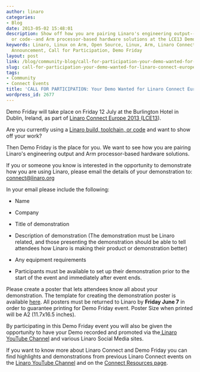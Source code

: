 ```yaml
---
author: linaro
categories:
- Blog
date: 2013-05-02 15:48:01
description: Show off how you are pairing Linaro's engineering output--a build, toolchain,
  or code--and Arm processor-based hardware solutions at the LCE13 Demo Friday event.
keywords: Linaro, Linux on Arm, Open Source, Linux, Arm, Linaro Connect, LCE13-Dublin,
  Announcement, Call for Participation, Demo Friday
layout: post
link: /blog/community-blog/call-for-participation-your-demo-wanted-for-linaro-connect-europe-2013/
slug: call-for-participation-your-demo-wanted-for-linaro-connect-europe-2013
tags:
- Community
- Connect Events
title: 'CALL FOR PARTICIPATION: Your Demo Wanted for Linaro Connect Europe 2013'
wordpress_id: 2677
---
```


Demo Friday will take place on Friday 12 July at the Burlington Hotel in Dublin, Ireland, as part of [Linaro Connect Europe 2013 (LCE13](https://connect.linaro.org)).

Are you currently using a [Linaro build, toolchain, or code](/downloads/) and want to show off your work?

Then Demo Friday is the place for you. We want to see how you are pairing Linaro's engineering output and Arm processor-based hardware solutions.

If you or someone you know is interested in the opportunity to demonstrate how you are using Linaro, please email the details of your demonstration to: [connect@linaro.org](mailto:connect@linaro.org)

In your email please include the following:


  * Name

  * Company

  * Title of demonstration

  * Description of demonstration (The demonstration must be Linaro related, and those presenting the demonstration should be able to tell attendees how Linaro is making their product or demonstration better)

  * Any equipment requirements

  * Participants must be available to set up their demonstration prior to the start of the event and immediately after event ends.

Please create a poster that lets attendees know all about your demonstration. The template for creating the demonstration poster is available [here](/assets/downloads/Demo-Friday-Demo-Poster-Template_LCE13_Dublin.odp). All posters must be returned to Linaro by **Friday June 7** in order to guarantee printing for Demo Friday event. Poster Size when printed will be A2 (11.7x16.5 inches).

By participating in this Demo Friday event you will also be given the opportunity to have your Demo recorded and promoted via the[ Linaro YouTube Channel](http://www.youtube.com/playlist?list=PLHMIcjAkq7Et20mZ_LMoJXpRxxoGNlQjV) and various Linaro Social Media sites.

If you want to know more about Linaro Connect and Demo Friday you can find highlights and demonstrations from previous Linaro Connect events on the [Linaro YouTube Channel](http://www.youtube.com/user/linaroorg) and on the [Connect Resources page](/blog/summary-of-the-android-mini-summit-at-connect-copenhagen-2012/#videos).
